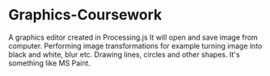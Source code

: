 # Graphics-Coursework
A graphics editor created in Processing.js
It will open and save image from computer. 
Performing image transformations for example turning image into black and white, blur etc. 
Drawing lines, circles and other shapes. 
It's something like MS Paint. 
